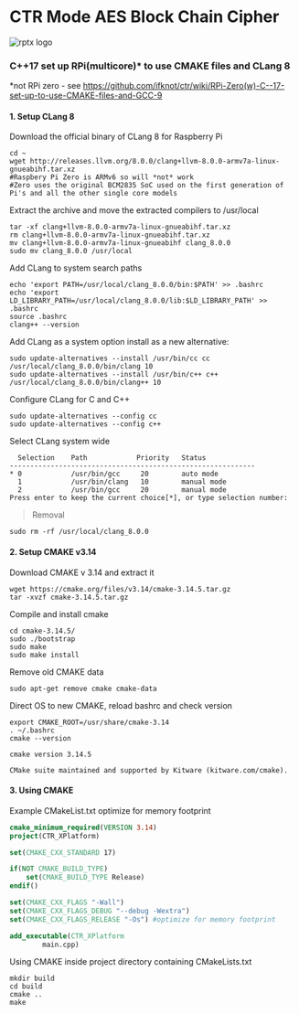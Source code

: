 # CTR Mode AES Block Chain Cipher
![rptx logo](https://cldup.com/W9fXBWKrXq.png)
### C++17 set up RPi(multicore)* to use CMAKE files and CLang 8
*not RPi zero - see https://github.com/ifknot/ctr/wiki/RPi-Zero(w)-C--17-set-up-to-use-CMAKE-files-and-GCC-9
#### 1. Setup CLang 8
Download the official binary of CLang 8 for Raspberry Pi
```
cd ~
wget http://releases.llvm.org/8.0.0/clang+llvm-8.0.0-armv7a-linux-gnueabihf.tar.xz
#Raspbery Pi Zero is ARMv6 so will *not* work
#Zero uses the original BCM2835 SoC used on the first generation of Pi's and all the other single core models
```
Extract the archive and move the extracted compilers to /usr/local
```
tar -xf clang+llvm-8.0.0-armv7a-linux-gnueabihf.tar.xz
rm clang+llvm-8.0.0-armv7a-linux-gnueabihf.tar.xz
mv clang+llvm-8.0.0-armv7a-linux-gnueabihf clang_8.0.0
sudo mv clang_8.0.0 /usr/local
```
Add CLang to system search paths
```
echo 'export PATH=/usr/local/clang_8.0.0/bin:$PATH' >> .bashrc
echo 'export LD_LIBRARY_PATH=/usr/local/clang_8.0.0/lib:$LD_LIBRARY_PATH' >> .bashrc
source .bashrc
clang++ --version
```
Add CLang as a system option install as a new alternative: 
```
sudo update-alternatives --install /usr/bin/cc cc /usr/local/clang_8.0.0/bin/clang 10
sudo update-alternatives --install /usr/bin/c++ c++ /usr/local/clang_8.0.0/bin/clang++ 10
```
Configure CLang for C and C++
```
sudo update-alternatives --config cc
sudo update-alternatives --config c++
```
Select CLang system wide
```
  Selection    Path            Priority   Status
------------------------------------------------------------
* 0            /usr/bin/gcc     20        auto mode
  1            /usr/bin/clang   10        manual mode
  2            /usr/bin/gcc     20        manual mode
Press enter to keep the current choice[*], or type selection number:
```
> Removal

```
sudo rm -rf /usr/local/clang_8.0.0
```

#### 2. Setup CMAKE v3.14
Download CMAKE v 3.14 and extract it
``` 
wget https://cmake.org/files/v3.14/cmake-3.14.5.tar.gz
tar -xvzf cmake-3.14.5.tar.gz
```
Compile and install cmake

```
cd cmake-3.14.5/
sudo ./bootstrap
sudo make
sudo make install
```
Remove old CMAKE data 
```
sudo apt-get remove cmake cmake-data
```
Direct OS to new CMAKE, reload bashrc and check version
```
export CMAKE_ROOT=/usr/share/cmake-3.14
. ~/.bashrc 
cmake --version

cmake version 3.14.5

CMake suite maintained and supported by Kitware (kitware.com/cmake).
```
#### 3. Using CMAKE
Example CMakeList.txt optimize for memory footprint
```cmake
cmake_minimum_required(VERSION 3.14)
project(CTR_XPlatform)

set(CMAKE_CXX_STANDARD 17)

if(NOT CMAKE_BUILD_TYPE)
    set(CMAKE_BUILD_TYPE Release)
endif()

set(CMAKE_CXX_FLAGS "-Wall")
set(CMAKE_CXX_FLAGS_DEBUG "--debug -Wextra")
set(CMAKE_CXX_FLAGS_RELEASE "-Os") #optimize for memory footprint

add_executable(CTR_XPlatform
        main.cpp)
```

Using CMAKE inside project directory containing CMakeLists.txt
```
mkdir build
cd build
cmake ..
make
```
